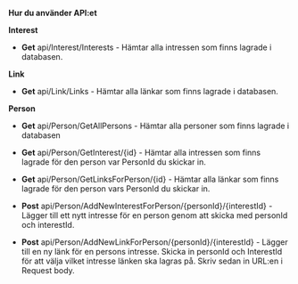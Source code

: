 **Hur du använder API:et**

**Interest**
* **Get** api/Interest/Interests - Hämtar alla intressen som finns lagrade i databasen.
  

**Link**
* **Get** api/Link/Links - Hämtar alla länkar som finns lagrade i databasen.

  
  

**Person**
* **Get** api/Person/GetAllPersons - Hämtar alla personer som finns lagrade i databasen


* **Get** api/Person/GetInterest/{id} - Hämtar alla intressen som finns lagrade för den person var PersonId du skickar in.

* **Get** api/Person/GetLinksForPerson/{id}  - Hämtar alla länkar som finns lagrade för den person vars PersonId du skickar in.

* **Post** api/Person/AddNewInterestForPerson/{personId}/{interestId}  - Lägger till ett nytt intresse för en person genom att skicka med personId och interestId.

* **Post** api/Person/AddNewLinkForPerson/{personId}/{interestId}  - Lägger till en ny länk för en persons intresse. Skicka in personId och InterestId för att välja vilket intresse länken ska lagras på. Skriv sedan in URL:en i Request body.
